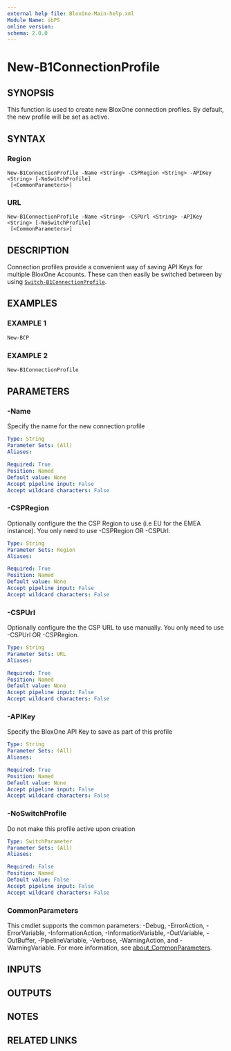 ```yaml
---
external help file: BloxOne-Main-help.xml
Module Name: ibPS
online version:
schema: 2.0.0
---
```


# New-B1ConnectionProfile

## SYNOPSIS
This function is used to create new BloxOne connection profiles.
By default, the new profile will be set as active.

## SYNTAX

### Region
```
New-B1ConnectionProfile -Name <String> -CSPRegion <String> -APIKey <String> [-NoSwitchProfile]
 [<CommonParameters>]
```

### URL
```
New-B1ConnectionProfile -Name <String> -CSPUrl <String> -APIKey <String> [-NoSwitchProfile]
 [<CommonParameters>]
```

## DESCRIPTION
Connection profiles provide a convenient way of saving API Keys for multiple BloxOne Accounts.
These can then easily be switched between by using [`Switch-B1ConnectionProfile`](../Switch-B1ConnectionProfile/).

## EXAMPLES

### EXAMPLE 1
```powershell
New-BCP
```

### EXAMPLE 2
```powershell
New-B1ConnectionProfile
```

## PARAMETERS

### -Name
Specify the name for the new connection profile

```yaml
Type: String
Parameter Sets: (All)
Aliases:

Required: True
Position: Named
Default value: None
Accept pipeline input: False
Accept wildcard characters: False
```

### -CSPRegion
Optionally configure the the CSP Region to use (i.e EU for the EMEA instance).
You only need to use -CSPRegion OR -CSPUrl.

```yaml
Type: String
Parameter Sets: Region
Aliases:

Required: True
Position: Named
Default value: None
Accept pipeline input: False
Accept wildcard characters: False
```

### -CSPUrl
Optionally configure the the CSP URL to use manually.
You only need to use -CSPUrl OR -CSPRegion.

```yaml
Type: String
Parameter Sets: URL
Aliases:

Required: True
Position: Named
Default value: None
Accept pipeline input: False
Accept wildcard characters: False
```

### -APIKey
Specify the BloxOne API Key to save as part of this profile

```yaml
Type: String
Parameter Sets: (All)
Aliases:

Required: True
Position: Named
Default value: None
Accept pipeline input: False
Accept wildcard characters: False
```

### -NoSwitchProfile
Do not make this profile active upon creation

```yaml
Type: SwitchParameter
Parameter Sets: (All)
Aliases:

Required: False
Position: Named
Default value: False
Accept pipeline input: False
Accept wildcard characters: False
```

### CommonParameters
This cmdlet supports the common parameters: -Debug, -ErrorAction, -ErrorVariable, -InformationAction, -InformationVariable, -OutVariable, -OutBuffer, -PipelineVariable, -Verbose, -WarningAction, and -WarningVariable. For more information, see [about_CommonParameters](http://go.microsoft.com/fwlink/?LinkID=113216).

## INPUTS

## OUTPUTS

## NOTES

## RELATED LINKS
